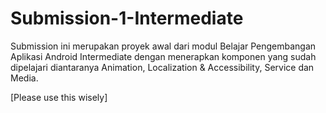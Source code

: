 # Submission-1-Intermediate
Submission ini merupakan proyek awal dari modul Belajar Pengembangan Aplikasi Android Intermediate dengan menerapkan komponen yang sudah dipelajari diantaranya Animation, Localization &amp; Accessibility, Service dan Media.

[Please use this wisely]
